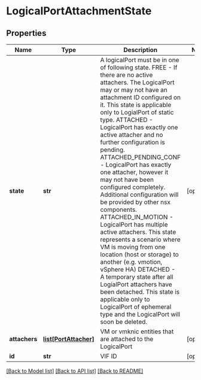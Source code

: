 # LogicalPortAttachmentState

## Properties
Name | Type | Description | Notes
------------ | ------------- | ------------- | -------------
**state** | **str** | A logicalPort must be in one of following state. FREE - If there are no active attachers. The LogicalPort may or may not have an attachment ID configured on it. This state is applicable only to LogialPort of static type. ATTACHED - LogicalPort has exactly one active attacher and no further configuration is pending. ATTACHED_PENDING_CONF - LogicalPort has exactly one attacher, however it may not have been configured completely. Additional configuration will be provided by other nsx components. ATTACHED_IN_MOTION - LogicalPort has multiple active attachers. This state represents a scenario where VM is moving from one location (host or storage) to another (e.g. vmotion, vSphere HA) DETACHED - A temporary state after all LogialPort attachers have been detached. This state is applicable only to LogicalPort of ephemeral type and the LogicalPort will soon be deleted.  | [optional] 
**attachers** | [**list[PortAttacher]**](PortAttacher.md) | VM or vmknic entities that are attached to the LogicalPort | [optional] 
**id** | **str** | VIF ID | [optional] 

[[Back to Model list]](../README.md#documentation-for-models) [[Back to API list]](../README.md#documentation-for-api-endpoints) [[Back to README]](../README.md)

